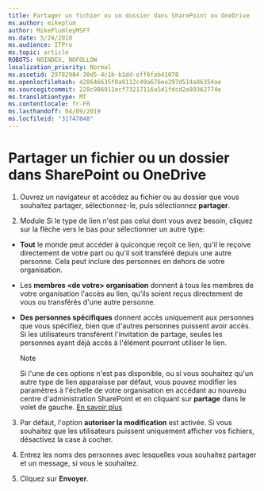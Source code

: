```yaml
---
title: Partager un fichier ou un dossier dans SharePoint ou OneDrive
ms.author: mikeplum
author: MikePlumleyMSFT
ms.date: 5/24/2018
ms.audience: ITPro
ms.topic: article
ROBOTS: NOINDEX, NOFOLLOW
localization_priority: Normal
ms.assetid: 29782984-30d5-4c1b-b1dd-eff6fab41078
ms.openlocfilehash: 428646635f0a9112c49a676ee297d514a86354ae
ms.sourcegitcommit: 228c986911ecf73217116a5d1fdcd2e89362774e
ms.translationtype: MT
ms.contentlocale: fr-FR
ms.lasthandoff: 04/09/2019
ms.locfileid: "31747848"
---
```

# <a name="share-a-file-or-folder-in-sharepoint-or-onedrive"></a>Partager un fichier ou un dossier dans SharePoint ou OneDrive

1. Ouvrez un navigateur et accédez au fichier ou au dossier que vous souhaitez partager, sélectionnez-le, puis sélectionnez **partager**. 
    
2. Module Si le type de lien n'est pas celui dont vous avez besoin, cliquez sur la flèche vers le bas pour sélectionner un autre type:
    
  - **Tout** le monde peut accéder à quiconque reçoit ce lien, qu'il le reçoive directement de votre part ou qu'il soit transféré depuis une autre personne. Cela peut inclure des personnes en dehors de votre organisation. 
    
  - Les **membres \<de votre\> organisation** donnent à tous les membres de votre organisation l'accès au lien, qu'ils soient reçus directement de vous ou transférés d'une autre personne. 
    
  - **Des personnes spécifiques** donnent accès uniquement aux personnes que vous spécifiez, bien que d'autres personnes puissent avoir accès. Si les utilisateurs transfèrent l'invitation de partage, seules les personnes ayant déjà accès à l'élément pourront utiliser le lien. 
    
    > [!NOTE]
    > Si l'une de ces options n'est pas disponible, ou si vous souhaitez qu'un autre type de lien apparaisse par défaut, vous pouvez modifier les paramètres à l'échelle de votre organisation en accédant au nouveau centre d'administration SharePoint et en cliquant sur **partage** dans le volet de gauche. [En savoir plus](https://go.microsoft.com/fwlink/?linkid=866426)
  
3. Par défaut, l'option **autoriser la modification** est activée. Si vous souhaitez que les utilisateurs puissent uniquement afficher vos fichiers, désactivez la case à cocher. 
    
4. Entrez les noms des personnes avec lesquelles vous souhaitez partager et un message, si vous le souhaitez.
    
5. Cliquez sur **Envoyer**. 
    

